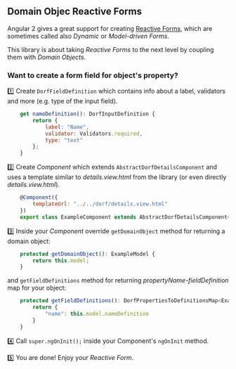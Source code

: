 ## Domain Objec Reactive Forms
Angular 2 gives a great support for creating [Reactive Forms](https://angular.io/docs/ts/latest/cookbook/dynamic-form.html), which are sometimes called also _Dynamic_ or _Model-driven Forms_.

This library is about taking _Reactive Forms_ to the next level by coupling them with _Domain Objects_.

### Want to create a form field for object's property?
:one: Create  `DorfFieldDefinition` which contains info about a label, validators and more (e.g. type of the input field).
```javascript
    get nameDefinition(): DorfInputDefinition {
        return {
            label: "Name",
            validator: Validators.required,
            type: "text"
        };
    }
```


:two: Create _Component_ which extends `AbstractDorfDetailsComponent` and uses a template similar to _details.view.html_ from the library (or even directly _details.view.html_).
```javascript
    @Component({
        templateUrl: "../../dorf/details.view.html"
    })
    export class ExampleComponent extends AbstractDorfDetailsComponent<ExampleModel> implements OnInit
```


:three: Inside your _Component_ override `getDomainObject` method for returning a domain object:
```javascript
    protected getDomainObject(): ExampleModel {
        return this.model;
    }
```
and `getFieldDefinitions` method for returning _propertyName-fieldDefinition_ map for your object:
```javascript
    protected getFieldDefinitions(): DorfPropertiesToDefinitionsMap<ExampleModel> {
        return {
            "name": this.model.nameDefinition
        }
    }
```

:four: Call `super.ngOnInit();` inside your Component's `ngOnInit` method.

:five: You are done! Enjoy your _Reactive Form_.
